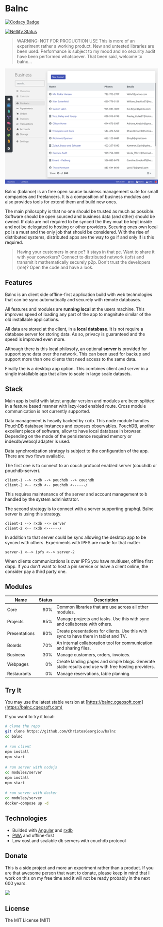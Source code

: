 # Balnc

[![Codacy Badge](https://api.codacy.com/project/badge/Grade/79c2730e3816489d9a9b10f506cc3ac5)](https://www.codacy.com/manual/xris-georgiou/balnc?utm_source=github.com&amp;utm_medium=referral&amp;utm_content=ChristosGeorgiou/balnc&amp;utm_campaign=Badge_Grade)

[![Netlify Status](https://api.netlify.com/api/v1/badges/085594e9-5f2e-4a4c-9dd4-148c0e889869/deploy-status)](https://app.netlify.com/sites/balnc/deploys)

> WARNING: NOT FOR PRODUCTION USE
> This is more of an experiment rather a working product. New and untested libraries are been used. Performance is subject to my mood and no security audit have been performed whatsoever. That been said, welcome to balnc...

![screenshot](docs/assets/screenshot.png)

Balnc (balance) is an free open source business management suite for small companies and freelancers. It is a composition of business modules and also provides tools for extend them and build new ones.

The main philosophy is that no one should be trusted as much as possible. Software should be open sourced and business data (and other) should be owned. If data are not required to be synced the they muat be kept inside and not be delegated to hosting or other providers. Securing ones own local pc is a must and the only job that should be considered. With the rise of distributed systems, distributed apps are the way to go if and only if is this required. 

> Having your customers in one pc? It stays in that pc. Want to share it with your coworkers? Connect to distributed network (ipfs) and transmit it mathematically securely p2p. Don't trust the developers (me)? Open the code and have a look.

## Features

Balnc is an client side offline-first application build with web technologies that can be sync automatically and securely with remote databases.

All features and modules are **running local** at the users machine. This improves speed of loading any part of the app to magnitute similar of the old installable applications.

All data are stored at the client, in a **local database**. It is not require a database server for storing data. As so, privacy is guaranteed and the speed is improved even more.

Although there is this local philosofy, an optional **server** is provided for support sync data over the network. This can been used for backup and support more than one clients that need access to the same data.

Finally the is a desktop app option. This combines client and server in a single installable app that allow to scale in large scale datasets.

## Stack

Main app is build with latest angular version and modules are been splitted in a feature based manner with lazy-load enabled route. Cross module communication is not currently supported.

Data management is heavily backed by rxdb. This node module handles PouchDB database instances and exposes observables. PouchDB, another excellent piece of software, allow to have local database in browser. Depending on the mode of the persistence required memory or indexdb/websql adapter is used.

Data synchronization strategy is subject to the configuration of the app. There are two   flows available.

The first one is to connect to an couch protocol enabled server (couchdb or pouchdb-server).

    client-1 --> rxdb --> pouchdb --> couchdb
    client-2 <-- rxdb <-- pouchdb <------/

This requires maintenance of the server and account management to b handled by the system administrator.

The second strategy is to connect with a server supporting graphql. Balnc server is using this strategy.

    client-1 --> rxdb --> server
    client-2 <-- rxdb <------/

In addition to that server could be sync allowing the desktop app to be synced with others. Experiments with IPFS are made for that matter

    server-1 <--> ipfs <--> server-2

When clients communications is over IPFS you have multiuser, offline first dapp. If you don't want to host a pin service or leave a client online, the consider pay a third party one.

## Modules

| Name          | Status | Description                                                                                         |
| ------------- | -----: | --------------------------------------------------------------------------------------------------- |
| Core          |    90% | Common libraries that are use across all other modules.                                             |
| Projects      |    85% | Manage projects and tasks. Use this with sync and collaborate with others.                          |
| Presentations |    80% | Create presentations for clients. Use this with sync to have them in tablet and TV.                 |
| Boards        |    70% | An internal collaboration tool for communication and sharing files.                                 |
| Business      |    30% | Manage customers, orders, invoices.                                                                 |
| Webpages      |     0% | Create landing pages and simple blogs. Generate static results and use with free hosting providers. |
| Restaurants   |     0% | Manage reservations, table planning.                                                                |

## Try It

You may use the latest stable version at [https://balnc.cgeosoft.com](https://balnc.cgeosoft.com)

If you want to try it local:

```bash
# clone the repo
git clone https://github.com/ChristosGeorgiou/balnc
cd balnc

# run client
npm install
npm start

# run server with nodejs
cd modules/server
npm install
npm start

# run server with docker
cd modules/server
docker-compose up -d
```

## Technologies

- Builded with [Angular](https://angular.io/) and [rxdb](https://github.com/pubkey/rxdb)
- [PWA](https://developers.google.com/web/progressive-web-apps/) and offline-first
- Low cost and scalable db servers with couchdb protocol

## Donate

This is a side project and more an experiment rather than a product. If you are that awesome person that want to donate, please keep in mind that I work on this on my free time and it will not be ready probably in the next 600 years.

[<img src="http://img.shields.io/liberapay/receives/cgeosoft.svg?logo=liberapay">](https://liberapay.com/cgeosoft/donate)

## License

The MIT License (MIT)
